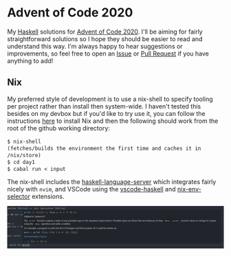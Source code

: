 # Advent of Code 2020

My [Haskell](https://www.haskell.org/) solutions for [Advent of Code 2020](https://adventofcode.com/2020).
I'll be aiming for fairly straightforward solutions so I hope they should be easier to read and understand
this way. I'm always happy to hear suggestions or improvements, so feel free to open an
[Issue](https://github.com/bflyblue/advent-of-code-2020/issues) or
[Pull Request](https://github.com/bflyblue/advent-of-code-2020/pulls) if you have anything to add!

## Nix

My preferred style of development is to use a nix-shell to specify tooling per project rather than install
then system-wide. I haven't tested this besides on my devbox but if you'd like to try use it, you can
follow the instructions [here](https://nixos.org/download.html) to install Nix and then the following
should work from the root of the github working directory:

```ShellSession
$ nix-shell
(fetches/builds the environment the first time and caches it in /nix/store)
$ cd day1
$ cabal run < input
```

The nix-shell includes the [haskell-language-server](https://github.com/haskell/haskell-language-server)
which integrates fairly nicely with `nvim`, and VSCode using the
[vscode-haskell](https://github.com/haskell/vscode-haskell) and
[nix-env-selector](https://github.com/arrterian/nix-env-selector) extensions.

![haskell-ide-engine example](./images/haskell-ide-engine.png)
